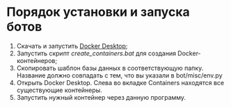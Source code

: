 
<h1>Порядок установки и запуска ботов</h1>

1. Скачать и запустить [Docker Desktop](https://www.docker.com/products/docker-desktop);
2. Запустить скрипт <i>create_containers.bat</i> для создания Docker-контейнеров;
3. Скопировать шаблон базы данных в соответствующую папку. Название должно совпадать с тем, что вы указали в bot/misc/env.py
4. Открыть Docker Desktop. Слева во вкладке Containers находятся все существующие контейнеры.
5. Запустить нужный контейнер через данную программу.